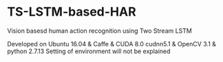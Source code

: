 # TS-LSTM-based-HAR

Vision basesd human action recognition using Two Stream LSTM

Developed on Ubuntu 16.04 & Caffe & CUDA 8.0 cudnn5.1 & OpenCV 3.1 & python 2.7.13
Setting of environment will not be explained
